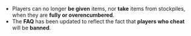 * Players can no longer <b>be given</b> items, nor <b>take</b> items from stockpiles, when they are <b>fully or overencumbered</b>.
* The <b>FAQ</b> has been updated to reflect the fact that <b>players who cheat</b> will be <b>banned</b>.
